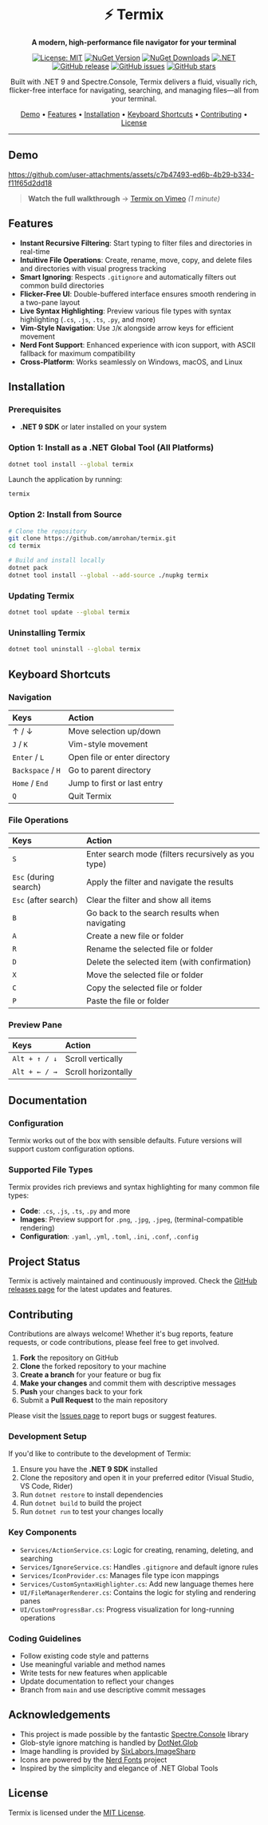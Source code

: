 <div align="center">

# ⚡️ Termix 

**A modern, high-performance file navigator for your terminal**

[![License: MIT](https://img.shields.io/badge/License-MIT-blue.svg)](./LICENSE.txt)
[![NuGet Version](https://img.shields.io/nuget/v/Termix)](https://www.nuget.org/packages/Termix/)
[![NuGet Downloads](https://img.shields.io/nuget/dt/Termix)](https://www.nuget.org/packages/Termix/)
[![.NET](https://img.shields.io/badge/.NET-9.0-purple)](https://dotnet.microsoft.com/)
[![GitHub release](https://img.shields.io/github/release/amrohan/termix.svg)](https://GitHub.com/amrohan/termix/releases/)
[![GitHub issues](https://img.shields.io/github/issues/amrohan/termix.svg)](https://GitHub.com/amrohan/termix/issues/)
[![GitHub stars](https://img.shields.io/github/stars/amrohan/termix.svg?style=social&label=Star)](https://GitHub.com/amrohan/termix/stargazers/)

Built with .NET 9 and Spectre.Console, Termix delivers a fluid, visually rich, flicker-free interface for navigating, searching, and managing files—all from your terminal.

[Demo](#-demo) • [Features](#-features) • [Installation](#-installation) • [ Keyboard Shortcuts](#️-keyboard-shortcuts) • [ Contributing](#-contributing) • [ License](#-license)

</div>

---

##  Demo


https://github.com/user-attachments/assets/c7b47493-ed6b-4b29-b334-f11f65d2dd18



> **Watch the full walkthrough** → [Termix on Vimeo](https://vimeo.com/1105824424) *(1 minute)*

##  Features

-  **Instant Recursive Filtering**: Start typing to filter files and directories in real-time
-  **Intuitive File Operations**: Create, rename, move, copy, and delete files and directories with visual progress tracking
-  **Smart Ignoring**: Respects `.gitignore` and automatically filters out common build directories
-  **Flicker-Free UI**: Double-buffered interface ensures smooth rendering in a two-pane layout
-  **Live Syntax Highlighting**: Preview various file types with syntax highlighting (`.cs`, `.js`, `.ts`, `.py`, and more)
-  **Vim-Style Navigation**: Use `J`/`K` alongside arrow keys for efficient movement
-  **Nerd Font Support**: Enhanced experience with icon support, with ASCII fallback for maximum compatibility
-  **Cross-Platform**: Works seamlessly on Windows, macOS, and Linux

##  Installation

### Prerequisites

- **.NET 9 SDK** or later installed on your system

### Option 1: Install as a .NET Global Tool (All Platforms)

```bash
dotnet tool install --global termix
```

Launch the application by running:

```bash
termix
```

### Option 2: Install from Source

```bash
# Clone the repository
git clone https://github.com/amrohan/termix.git
cd termix

# Build and install locally
dotnet pack
dotnet tool install --global --add-source ./nupkg termix
```

### Updating Termix

```bash
dotnet tool update --global termix
```

### Uninstalling Termix

```bash
dotnet tool uninstall --global termix
```

##  Keyboard Shortcuts

### Navigation

| Keys              | Action                       |
|:------------------|:-----------------------------|
| ↑ / ↓             | Move selection up/down       |
| `J` / `K`         | Vim-style movement           |
| `Enter` / `L`     | Open file or enter directory |
| `Backspace` / `H` | Go to parent directory       |
| `Home` / `End`    | Jump to first or last entry  |
| `Q`               | Quit Termix                  |

### File Operations

| Keys                  | Action                                              |
|:----------------------|:----------------------------------------------------|
| `S`                   | Enter search mode (filters recursively as you type) |
| `Esc` (during search) | Apply the filter and navigate the results           |
| `Esc` (after search)  | Clear the filter and show all items                 |
| `B`                   | Go back to the search results when navigating       |
| `A`                   | Create a new file or folder                         |
| `R`                   | Rename the selected file or folder                  |
| `D`                   | Delete the selected item (with confirmation)        |
| `X`                   | Move the selected file or folder                    |
| `C`                   | Copy the selected file or folder                    |
| `P`                   | Paste the file or folder                            |

### Preview Pane

| Keys          | Action              |
|:--------------|:--------------------|
| `Alt + ↑ / ↓` | Scroll vertically   |
| `Alt + ← / →` | Scroll horizontally |

##  Documentation

### Configuration

Termix works out of the box with sensible defaults. Future versions will support custom configuration options.

### Supported File Types

Termix provides rich previews and syntax highlighting for many common file types:

- **Code**: `.cs`, `.js`, `.ts`, `.py`  and more
- **Images**: Preview support for `.png`, `.jpg`, `.jpeg`, (terminal-compatible rendering)
- **Configuration**: `.yaml`, `.yml`, `.toml`, `.ini`, `.conf`, `.config`

##  Project Status

Termix is actively maintained and continuously improved. Check the [GitHub releases page](https://github.com/amrohan/termix/releases) for the latest updates and features.

##  Contributing

Contributions are always welcome! Whether it's bug reports, feature requests, or code contributions, please feel free to get involved.

1. **Fork** the repository on GitHub
2. **Clone** the forked repository to your machine
3. **Create a branch** for your feature or bug fix
4. **Make your changes** and commit them with descriptive messages
5. **Push** your changes back to your fork
6. Submit a **Pull Request** to the main repository

Please visit the [Issues page](https://github.com/amrohan/termix/issues) to report bugs or suggest features.

### Development Setup

If you'd like to contribute to the development of Termix:

1. Ensure you have the **.NET 9 SDK** installed
2. Clone the repository and open it in your preferred editor (Visual Studio, VS Code, Rider)
3. Run `dotnet restore` to install dependencies
4. Run `dotnet build` to build the project
5. Run `dotnet run` to test your changes locally

### Key Components

- `Services/ActionService.cs`: Logic for creating, renaming, deleting, and searching
- `Services/IgnoreService.cs`: Handles `.gitignore` and default ignore rules
- `Services/IconProvider.cs`: Manages file type icon mappings
- `Services/CustomSyntaxHighlighter.cs`: Add new language themes here
- `UI/FileManagerRenderer.cs`: Contains the logic for styling and rendering panes
- `UI/CustomProgressBar.cs`: Progress visualization for long-running operations

### Coding Guidelines

- Follow existing code style and patterns
- Use meaningful variable and method names
- Write tests for new features when applicable
- Update documentation to reflect your changes
- Branch from `main` and use descriptive commit messages

##  Acknowledgements

- This project is made possible by the fantastic [Spectre.Console](https://spectreconsole.net/) library
- Glob-style ignore matching is handled by [DotNet.Glob](https://github.com/dazinator/DotNet.Glob)
- Image handling is provided by [SixLabors.ImageSharp](https://github.com/SixLabors/ImageSharp)
- Icons are powered by the [Nerd Fonts](https://www.nerdfonts.com/) project
- Inspired by the simplicity and elegance of .NET Global Tools

##  License

Termix is licensed under the [MIT License](./LICENSE.txt).
